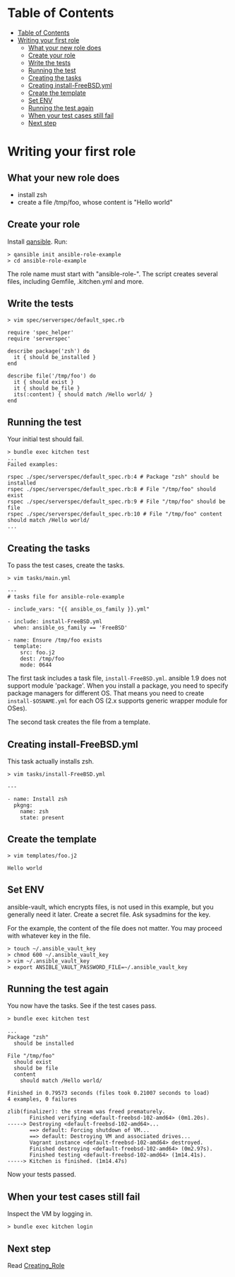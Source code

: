Table of Contents
=================

  * [Table of Contents](#table-of-contents)
  * [Writing your first role](#writing-your-first-role)
    * [What your new role does](#what-your-new-role-does)
    * [Create your role](#create-your-role)
    * [Write the tests](#write-the-tests)
    * [Running the test](#running-the-test)
    * [Creating the tasks](#creating-the-tasks)
    * [Creating install-FreeBSD.yml](#creating-install-freebsdyml)
    * [Create the template](#create-the-template)
    * [Set ENV](#set-env)
    * [Running the test again](#running-the-test-again)
    * [When your test cases still fail](#when-your-test-cases-still-fail)
    * [Next step](#next-step)

# Writing your first role

## What your new role does

* install zsh
* create a file /tmp/foo, whose content is "Hello world"

## Create your role

Install [qansible](https://github.com/reallyenglish/qansible). Run:

    > qansible init ansible-role-example
    > cd ansible-role-example

The role name must start with "ansible-role-". The script creates several
files, including Gemfile, .kitchen.yml and more.

## Write the tests

    > vim spec/serverspec/default_spec.rb

    require 'spec_helper'
    require 'serverspec'

    describe package('zsh') do
      it { should be_installed }
    end 

    describe file('/tmp/foo') do
      it { should exist }
      it { should be_file }
      its(:content) { should match /Hello world/ }
    end

## Running the test

Your initial test should fail.

    > bundle exec kitchen test
    ...
    Failed examples:

    rspec ./spec/serverspec/default_spec.rb:4 # Package "zsh" should be installed
    rspec ./spec/serverspec/default_spec.rb:8 # File "/tmp/foo" should exist
    rspec ./spec/serverspec/default_spec.rb:9 # File "/tmp/foo" should be file
    rspec ./spec/serverspec/default_spec.rb:10 # File "/tmp/foo" content should match /Hello world/
    ...


## Creating the tasks

To pass the test cases, create the tasks.

    > vim tasks/main.yml

    ---
    # tasks file for ansible-role-example

    - include_vars: "{{ ansible_os_family }}.yml"

    - include: install-FreeBSD.yml
      when: ansible_os_family == 'FreeBSD'

    - name: Ensure /tmp/foo exists
      template:
        src: foo.j2
        dest: /tmp/foo
        mode: 0644

The first task includes a task file, `install-FreeBSD.yml`. ansible 1.9 does
not support module 'package'. When you install a package, you need to specify
package managers for different OS. That means you need to create
`install-$OSNAME.yml` for each OS (2.x supports generic wrapper module for
OSes).

The second task creates the file from a template.

## Creating install-FreeBSD.yml

This task actually installs zsh.

    > vim tasks/install-FreeBSD.yml

    ---

    - name: Install zsh
      pkgng:
        name: zsh
        state: present

## Create the template

    > vim templates/foo.j2

    Hello world

## Set ENV

ansible-vault, which encrypts files, is not used in this example, but you
generally need it later. Create a secret file. Ask sysadmins for the key.

For the example, the content of the file does not matter. You may proceed with
whatever key in the file.

    > touch ~/.ansible_vault_key 
    > chmod 600 ~/.ansible_vault_key
    > vim ~/.ansible_vault_key
    > export ANSIBLE_VAULT_PASSWORD_FILE=~/.ansible_vault_key

Running the test again
----------------------

You now have the tasks. See if the test cases pass.

    > bundle exec kitchen test

    ...
    Package "zsh"
      should be installed

    File "/tmp/foo"
      should exist
      should be file
      content
        should match /Hello world/

    Finished in 0.79573 seconds (files took 0.21007 seconds to load)
    4 examples, 0 failures

    zlib(finalizer): the stream was freed prematurely.
           Finished verifying <default-freebsd-102-amd64> (0m1.20s).
    -----> Destroying <default-freebsd-102-amd64>...
           ==> default: Forcing shutdown of VM...
           ==> default: Destroying VM and associated drives...
           Vagrant instance <default-freebsd-102-amd64> destroyed.
           Finished destroying <default-freebsd-102-amd64> (0m2.97s).
           Finished testing <default-freebsd-102-amd64> (1m14.41s).
    -----> Kitchen is finished. (1m14.47s)

Now your tests passed.

## When your test cases still fail

Inspect the VM by logging in.

    > bundle exec kitchen login

## Next step

Read [Creating_Role](../Creating_Role)
